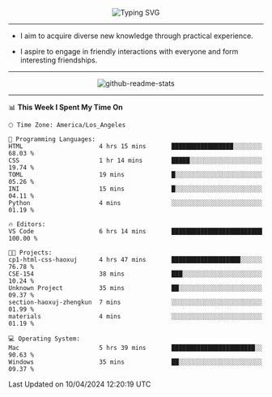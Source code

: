 <p align="center">
  <img src="https://readme-typing-svg.demolab.com?font=Fira+Code&weight=500&size=32&duration=2500&pause=1600&center=true&vCenter=true&random=false&width=1024&height=64&lines=Hi+there+%F0%9F%91%8B;I'm+delighted+you+could+make+it+here+%F0%9F%8E%89;I'm+Harry%2C+a+college+student+still+finding+my+way" alt="Typing SVG" />
</p>


---


- I aim to acquire diverse new knowledge through practical experience.

- I aspire to engage in friendly interactions with everyone and form interesting friendships.


---


<p align="center">
  <img src="https://github-readme-stats.vercel.app/api?username=Harry-Jing&show_icons=true" alt="github-readme-stats"/>
</p>


---

<!--START_SECTION:waka-->
📊 **This Week I Spent My Time On** 

```text
🕑︎ Time Zone: America/Los_Angeles

💬 Programming Languages: 
HTML                     4 hrs 15 mins       █████████████████░░░░░░░░   68.03 % 
CSS                      1 hr 14 mins        █████░░░░░░░░░░░░░░░░░░░░   19.74 % 
TOML                     19 mins             █░░░░░░░░░░░░░░░░░░░░░░░░   05.26 % 
INI                      15 mins             █░░░░░░░░░░░░░░░░░░░░░░░░   04.11 % 
Python                   4 mins              ░░░░░░░░░░░░░░░░░░░░░░░░░   01.19 % 

🔥 Editors: 
VS Code                  6 hrs 14 mins       █████████████████████████   100.00 % 

🐱‍💻 Projects: 
cp1-html-css-haoxuj      4 hrs 47 mins       ███████████████████░░░░░░   76.78 % 
CSE-154                  38 mins             ███░░░░░░░░░░░░░░░░░░░░░░   10.24 % 
Unknown Project          35 mins             ██░░░░░░░░░░░░░░░░░░░░░░░   09.37 % 
section-haoxuj-zhengkun  7 mins              ░░░░░░░░░░░░░░░░░░░░░░░░░   01.99 % 
materials                4 mins              ░░░░░░░░░░░░░░░░░░░░░░░░░   01.19 % 

💻 Operating System: 
Mac                      5 hrs 39 mins       ███████████████████████░░   90.63 % 
Windows                  35 mins             ██░░░░░░░░░░░░░░░░░░░░░░░   09.37 % 
```


 Last Updated on 10/04/2024 12:20:19 UTC
<!--END_SECTION:waka-->
